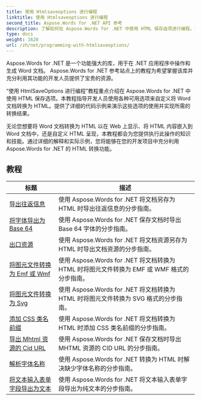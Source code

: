 ```yaml
---
title: 使用 Htmlsaveoptions 进行编程
linktitle: 使用 Htmlsaveoptions 进行编程
second_title: Aspose.Words for .NET API 参考
description: 了解如何在 Aspose.Words for .NET 中使用 HTML 保存选项进行编程。轻松将 Word 文档转换为 HTML，同时保留格式和内容。
type: docs
weight: 1620
url: /zh/net/programming-with-htmlsaveoptions/
---
```

Aspose.Words for .NET 是一个功能强大的库，用于在 .NET 应用程序中操作和生成 Word 文档。 Aspose.Words for .NET 参考站点上的教程为希望掌握该库并充分利用其功能的开发人员提供了宝贵的资源。

“使用 HtmlSaveOptions 进行编程”教程重点介绍在 Aspose.Words for .NET 中使用 HTML 保存选项。本教程指导开发人员使用各种可用选项来自定义将 Word 文档转换为 HTML。提供了详细的代码示例来演示这些选项的使用并实现所需的转换结果。

无论您想要将 Word 文档转换为 HTML 以在 Web 上显示、将 HTML 内容嵌入到 Word 文档中，还是自定义 HTML 呈现，本教程都会为您提供执行此操作的知识和技能。通过详细的解释和实际示例，您将能够在您的开发项目中充分利用 Aspose.Words for .NET 的 HTML 转换功能。

 ## 教程
| 标题 | 描述 |
| --- | --- |
| [导出往返信息](./export-roundtrip-information/) | 使用 Aspose.Words for .NET 将文档另存为 HTML 时导出往返信息的分步指南。 |
| [将字体导出为 Base 64](./export-fonts-as-base-64/) | 使用 Aspose.Words for .NET 保存文档时导出 Base 64 字体的分步指南。 |
| [出口资源](./export-resources/) | 使用 Aspose.Words for .NET 将文档资源另存为 HTML 时导出文档资源的分步指南。 |
| [将图元文件转换为 Emf 或 Wmf](./convert-metafiles-to-emf-or-wmf/) | 使用 Aspose.Words for .NET 将文档转换为 HTML 时将图元文件转换为 EMF 或 WMF 格式的分步指南。 |
| [将图元文件转换为 Svg](./convert-metafiles-to-svg/) | 使用 Aspose.Words for .NET 将文档转换为 HTML 时将图元文件转换为 SVG 格式的分步指南。 |
| [添加 CSS 类名前缀](./add-css-class-name-prefix/) | 使用 Aspose.Words for .NET 将文档转换为 HTML 时添加 CSS 类名前缀的分步指南。 |
| [导出 Mhtml 资源的 Cid URL](./export-cid-urls-for-mhtml-resources/) | 使用 Aspose.Words for .NET 保存文档时导出 MHTML 资源的 CID URL 的分步指南。 |
| [解析字体名称](./resolve-font-names/) | 使用 Aspose.Words for .NET 转换为 HTML 时解决缺少字体名称的分步指南。 |
| [将文本输入表单字段导出为文本](./export-text-input-form-field-as-text/) | 使用 Aspose.Words for .NET 将文本输入表单字段导出为纯文本的分步指南。 |
